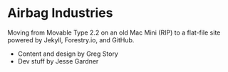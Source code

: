 # Airbag Industries

Moving from Movable Type 2.2 on an old Mac Mini (RIP) to a flat-file site powered by Jekyll, Forestry.io, and GitHub. 

- Content and design by Greg Story
- Dev stuff by Jesse Gardner

